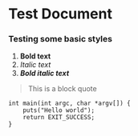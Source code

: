 # Test Document
### Testing some basic styles

1. **Bold text**
2. _Italic text_
3. **_Bold italic text_**

> This is a block quote

```
int main(int argc, char *argv[]) {
	puts("Hello world");
	return EXIT_SUCCESS;
}
```
